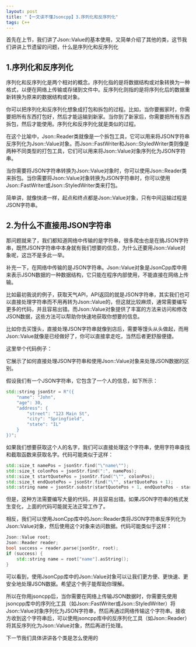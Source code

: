 ```yaml
---
layout: post
title: "【一文读不懂Jsoncpp】3.序列化和反序列化"
tags: C++
---
```


首先在上节，我们讲了Json::Value的基本使用，又简单介绍了其他的类，这节我们讲讲上节遗留的问题，什么是序列化和反序列化

## 1.序列化和反序列化

序列化和反序列化是两个相对的概念。序列化指的是将数据结构或对象转换为一种格式，以便在网络上传输或存储到文件中。反序列化则指的是将序列化后的数据重新转换为原来的数据结构或对象。

你可以把序列化和反序列化想象成打包和拆包的过程。比如，当你要搬家时，你需要把所有东西打包好，然后才能运输到新家。当你到了新家后，你需要把所有东西拆包，然后才能使用。序列化和反序列化就是类似的过程。

在这个比喻中，Json::Reader类就像是一个拆包工具，它可以用来将JSON字符串反序列化为Json::Value对象。而Json::FastWriter和Json::StyledWriter类则像是两种不同类型的打包工具，它们可以用来将Json::Value对象序列化为JSON字符串。

当你需要将JSON字符串转换为Json::Value对象时，你可以使用Json::Reader类来拆包。当你需要将Json::Value对象转换为JSON字符串时，你可以使用Json::FastWriter或Json::StyledWriter类来打包。

简单讲，就像快递一样，起点和终点都是Json::Value对象，只有中间运输过程是JSON字符串。

## 2.为什么不直接用JSON字符串

那问题就来了，我们都知道网络中传输的是字符串，很多爬虫也是在搞JSON字符串，既然JSON字符串中本身就有我们想要的信息，为什么还要用Json::Value对象呢，这岂不是多此一举。

补充一下，在网络中传输的是JSON字符串。Json::Value对象是JsonCpp库中用来表示JSON数据的一种数据结构，它只能在程序内部使用，不能直接在网络上传输。

比如最初我说的例子，获取天气API，API返回的就是JSON字符串，其实我们也可以直接处理字符串而不用再转为Json::Value的，但这就比较麻烦，通常需要编写更多的代码，并且容易出错。而Json::Value对象提供了丰富的方法来访问和修改JSON数据，这些方法可以帮助你快速地获取你想要的信息。

比如你去买馒头，直接处理JSON字符串就像到店后，需要等馒头从头做起，而用Json::Value就像是已经做好了，你可以直接拿走吃，当然后者更舒服便捷。

这里举个代码例子：

它展示了如何直接处理JSON字符串和使用Json::Value对象来处理JSON数据的区别。

假设我们有一个JSON字符串，它包含了一个人的信息，如下所示：

```c++
std::string jsonStr = R"({
    "name": "John",
    "age": 30,
    "address": {
        "street": "123 Main St",
        "city": "Springfield",
        "state": "IL"
    }
})";
```

如果我们想要获取这个人的名字，我们可以直接处理这个字符串，使用字符串查找和截取函数来获取名字。代码可能类似于这样：

```cpp
std::size_t namePos = jsonStr.find("\"name\"");
std::size_t colonPos = jsonStr.find(":", namePos);
std::size_t startQuotePos = jsonStr.find("\"", colonPos);
std::size_t endQuotePos = jsonStr.find("\"", startQuotePos + 1);
std::string name = jsonStr.substr(startQuotePos + 1, endQuotePos - startQuotePos - 1);
```

但是，这种方法需要编写大量的代码，并且容易出错。如果JSON字符串的格式发生变化，上面的代码可能就无法正常工作了。

相反，我们可以使用JsonCpp库中的Json::Reader类将JSON字符串反序列化为Json::Value对象，然后使用这个对象来访问数据。代码可能类似于这样：

```cpp
Json::Value root;
Json::Reader reader;
bool success = reader.parse(jsonStr, root);
if (success) {
    std::string name = root["name"].asString();
}
```

可以看到，使用JsonCpp库中的Json::Value对象可以让我们更方便、更快速、更安全地处理JSON数据。希望这个例子能帮助你理解。

所以在你用jsoncpp后，当你需要在网络上传输JSON数据时，你需要先使用jsoncpp库中的序列化工具（如Json::FastWriter或Json::StyledWriter）将Json::Value对象序列化为JSON字符串，然后再通过网络传输这个字符串。接收方收到这个字符串后，可以使用jsoncpp库中的反序列化工具（如Json::Reader）将其反序列化为Json::Value对象，然后再进行处理。

下一节我们具体讲讲各个类是怎么使用的
